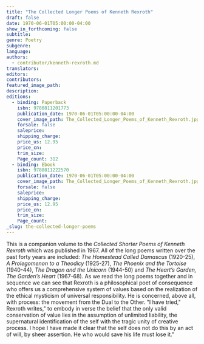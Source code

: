 ```yaml
---
title: "The Collected Longer Poems of Kenneth Rexroth"
draft: false
date: 1970-06-01T05:00:00-04:00
show_in_forthcoming: false
subtitle:
genre: Poetry
subgenre:
language:
authors:
  - contributor/kenneth-rexroth.md
translators:
editors:
contributors:
featured_image_path:
description:
editions:
  - binding: Paperback
    isbn: 9780811201773
    publication_date: 1970-06-01T05:00:00-04:00
    cover_image_path: The_Collected_Longer_Poems_of_Kenneth_Rexroth.jpg
    forsale: false
    saleprice:
    shipping_charge:
    price_us: 12.95
    price_cn:
    trim_size:
    Page_count: 312
  - binding: Ebook
    isbn: 9780811222570
    publication_date: 1970-06-01T05:00:00-04:00
    cover_image_path: The_Collected_Longer_Poems_of_Kenneth_Rexroth.jpg
    forsale: false
    saleprice:
    shipping_charge:
    price_us: 12.95
    price_cn:
    trim_size:
    Page_count:
_slug: the-collected-longer-poems
---
```


This is a companion volume to the _Collected Shorter Poems of Kenneth Rexroth_ which was published in 1967. All of the long poems written over the past forty years are included: _The Homestead Called Damascus_ (1920-25), _A Prolegomenon to a Theodicy_ (1925-27), _The Phoenix and the Tortoise_ (1940-44), _The Dragon and the Unicorn_ (1944-50) and _The Heart’s Garden, The Garden’s Heart_ (1967-68). As we read the long poems together and in sequence we can see that Rexroth is a philosophical poet of consequence who offers us a comprehensive system of values based on the realization of the ethical mysticism of universal responsibility. He is concerned, above all, with process: the movement from the Dual to the Other. "I have tried," Rexroth writes," to embody in verse the belief that the only valid conservation of value lies in the assumption of unlimited liability, the supernatural identification of the self with the tragic unity of creative process. I hope I have made it clear that the self does not do this by an act of will, by sheer assertion. He who would save his life must lose it."

